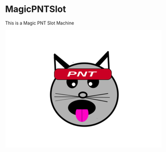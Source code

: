 # MagicPNTSlot
This is a Magic PNT Slot Machine

![alt text](https://github.com/jorgeho1995/MagicPNTSlot/blob/main/assets/images/pnt.svg?raw=true)
